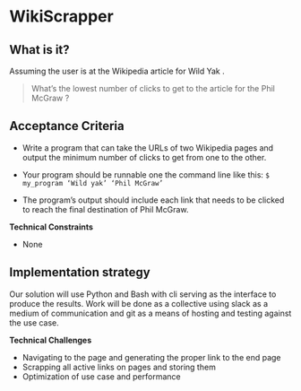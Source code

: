 # WikiScrapper

## What is it?
Assuming the user is at the Wikipedia article for Wild Yak​ .
> What’s the lowest number of clicks to get to the article for the ​ Phil McGraw​ ?

## Acceptance Criteria
* Write a program that can take the URLs of two Wikipedia pages and output the
minimum number of clicks to get from one to the other.

* Your program should be runnable one the command line like this:
`$ my_program ‘Wild yak’ ‘Phil McGraw’`

* The program’s output should include each link that needs to be clicked to reach the final destination of Phil McGraw.

**Technical Constraints**
* None

## Implementation strategy
Our solution will use Python and Bash with cli serving as the interface to produce the results. Work will be done as a collective using slack as a medium of communication and git as a means of hosting and testing against the use case.

**Technical Challenges**
* Navigating to the page and generating the proper link to the end page
* Scrapping all active links on pages and storing them
* Optimization of use case and performance
